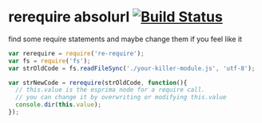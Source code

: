 rerequire absolurl [![Build Status](https://travis-ci.org/chevett/rerequire.png)](https://travis-ci.org/chevett/rerequire)
=========

find some require statements and maybe change them if you feel like it


```js
var rerequire = require('re-require');
var fs = require('fs');
var strOldCode = fs.readFileSync('./your-killer-module.js', 'utf-8');

var strNewCode = rerequire(strOldCode, function(){
  // this.value is the esprima node for a require call.
  // you can change it by overwriting or modifying this.value
  console.dir(this.value);
});
```
